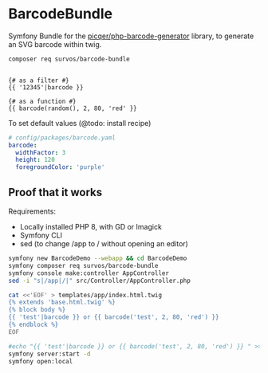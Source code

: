 # BarcodeBundle

Symfony Bundle for the [picqer/php-barcode-generator](https://github.com/picqer/php-barcode-generator) library, to generate an SVG barcode within twig.

```bash
composer req survos/barcode-bundle
```

```twig

{# as a filter #}
{{ '12345'|barcode }}

{# as a function #}
{{ barcode(random(), 2, 80, 'red' }}

```

To set default values (@todo: install recipe)
```yaml
# config/packages/barcode.yaml
barcode:
  widthFactor: 3
  height: 120
  foregroundColor: 'purple'
```

## Proof that it works

Requirements:

* Locally installed PHP 8, with GD or Imagick
* Symfony CLI
* sed (to change /app to / without opening an editor)

```bash
symfony new BarcodeDemo --webapp && cd BarcodeDemo
symfony composer req survos/barcode-bundle
symfony console make:controller AppController
sed -i "s|/app|/|" src/Controller/AppController.php 

cat <<'EOF' > templates/app/index.html.twig
{% extends 'base.html.twig' %}
{% block body %}
{{ 'test'|barcode }} or {{ barcode('test', 2, 80, 'red') }}
{% endblock %}
EOF

#echo "{{ 'test'|barcode }} or {{ barcode('test', 2, 80, 'red') }} " >> templates/app/index.html.twig
symfony server:start -d
symfony open:local
```
